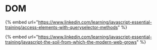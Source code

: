 # DOM

{% embed url="https://www.linkedin.com/learning/javascript-essential-training/access-elements-with-queryselector-methods" %}

{% embed url="https://www.linkedin.com/learning/javascript-essential-training/javascript-the-soil-from-which-the-modern-web-grows" %}



